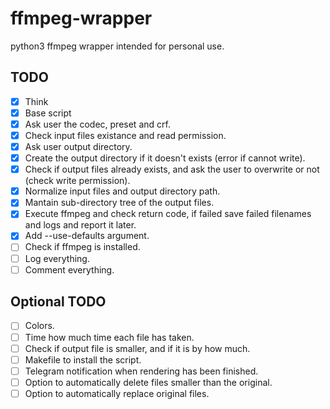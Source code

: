 # ffmpeg-wrapper

python3 ffmpeg wrapper intended for personal use.


## TODO
- [x] Think
- [x] Base script
- [x] Ask user the codec, preset and crf.
- [x] Check input files existance and read permission.
- [x] Ask user output directory.
- [x] Create the output directory if it doesn't exists (error if cannot write).
- [x] Check if output files already exists, and ask the user to overwrite or not (check write permission).
- [x] Normalize input files and output directory path.
- [x] Mantain sub-directory tree of the output files.
- [x] Execute ffmpeg and check return code, if failed save failed filenames and logs and report it later.
- [x] Add --use-defaults argument.
- [ ] Check if ffmpeg is installed.
- [ ] Log everything.
- [ ] Comment everything.

## Optional TODO
- [ ] Colors.
- [ ] Time how much time each file has taken.
- [ ] Check if output file is smaller, and if it is by how much.
- [ ] Makefile to install the script.
- [ ] Telegram notification when rendering has been finished.
- [ ] Option to automatically delete files smaller than the original.
- [ ] Option to automatically replace original files.
